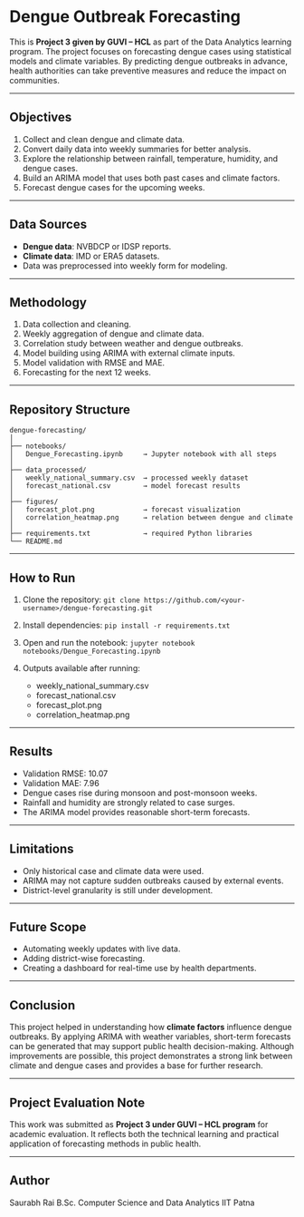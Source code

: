 # Dengue Outbreak Forecasting

This is **Project 3 given by GUVI – HCL** as part of the Data Analytics learning program.
The project focuses on forecasting dengue cases using statistical models and climate variables.
By predicting dengue outbreaks in advance, health authorities can take preventive measures and reduce the impact on communities.

---

## Objectives

1. Collect and clean dengue and climate data.
2. Convert daily data into weekly summaries for better analysis.
3. Explore the relationship between rainfall, temperature, humidity, and dengue cases.
4. Build an ARIMA model that uses both past cases and climate factors.
5. Forecast dengue cases for the upcoming weeks.

---

## Data Sources

* **Dengue data**: NVBDCP or IDSP reports.
* **Climate data**: IMD or ERA5 datasets.
* Data was preprocessed into weekly form for modeling.

---

## Methodology

1. Data collection and cleaning.
2. Weekly aggregation of dengue and climate data.
3. Correlation study between weather and dengue outbreaks.
4. Model building using ARIMA with external climate inputs.
5. Model validation with RMSE and MAE.
6. Forecasting for the next 12 weeks.

---

## Repository Structure

```
dengue-forecasting/
│
├── notebooks/
│   Dengue_Forecasting.ipynb     → Jupyter notebook with all steps
│
├── data_processed/
│   weekly_national_summary.csv  → processed weekly dataset
│   forecast_national.csv        → model forecast results
│
├── figures/
│   forecast_plot.png            → forecast visualization
│   correlation_heatmap.png      → relation between dengue and climate
│
├── requirements.txt             → required Python libraries
└── README.md
```

---

## How to Run

1. Clone the repository:
   `git clone https://github.com/<your-username>/dengue-forecasting.git`

2. Install dependencies:
   `pip install -r requirements.txt`

3. Open and run the notebook:
   `jupyter notebook notebooks/Dengue_Forecasting.ipynb`

4. Outputs available after running:

   * weekly\_national\_summary.csv
   * forecast\_national.csv
   * forecast\_plot.png
   * correlation\_heatmap.png

---

## Results

* Validation RMSE: 10.07
* Validation MAE: 7.96
* Dengue cases rise during monsoon and post-monsoon weeks.
* Rainfall and humidity are strongly related to case surges.
* The ARIMA model provides reasonable short-term forecasts.

---

## Limitations

* Only historical case and climate data were used.
* ARIMA may not capture sudden outbreaks caused by external events.
* District-level granularity is still under development.

---

## Future Scope

* Automating weekly updates with live data.
* Adding district-wise forecasting.
* Creating a dashboard for real-time use by health departments.

---

## Conclusion

This project helped in understanding how **climate factors** influence dengue outbreaks.
By applying ARIMA with weather variables, short-term forecasts can be generated that may support public health decision-making.
Although improvements are possible, this project demonstrates a strong link between climate and dengue cases and provides a base for further research.

---

## Project Evaluation Note

This work was submitted as **Project 3 under GUVI – HCL program** for academic evaluation.
It reflects both the technical learning and practical application of forecasting methods in public health.

---

## Author

Saurabh Rai
B.Sc. Computer Science and Data Analytics
IIT Patna
